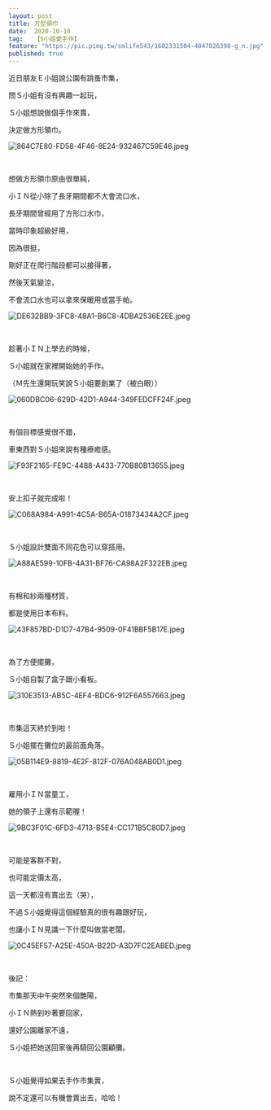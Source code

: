 ```yaml
---
layout: post
title: 方型領巾
date:  2020-10-10
tag:   【S小姐愛手作】
feature: "https://pic.pimg.tw/smlife543/1602331504-4047826398-g_n.jpg"
published: true 
---
```

<p>近日朋友Ｅ小姐說公園有跳蚤市集，</p>

<p>問Ｓ小姐有沒有興趣一起玩，</p>

<p>Ｓ小姐想說做個手作來賣，</p>

<p>決定做方形領巾。</p>

<p><img alt="864C7E80-FD58-4F46-8E24-932467C59E46.jpeg" src="https://pic.pimg.tw/smlife543/1602331504-4047826398-g_n.jpg" title="864C7E80-FD58-4F46-8E24-932467C59E46.jpeg"></p>

<p>&nbsp;</p>

<p>想做方形領巾原由很單純，</p>

<p>小ＩＮ從小除了長牙期間都不大會流口水，</p>

<p>長牙期間曾經用了方形口水巾，</p>

<p>當時印象超級好用，</p>

<p>因為很挺，</p>

<p>剛好正在爬行階段都可以接得著，</p>

<p>然後天氣變涼，</p>

<p>不會流口水也可以拿來保暖用或當手帕。</p>

<p><img alt="DE632BB9-3FC8-48A1-B6C8-4DBA2536E2EE.jpeg" src="https://pic.pimg.tw/smlife543/1601732216-4016338060-g_n.jpg" title="DE632BB9-3FC8-48A1-B6C8-4DBA2536E2EE.jpeg"></p>

<p>&nbsp;</p>

<p>趁著小ＩＮ上學去的時候，</p>

<p>Ｓ小姐就在家裡開始她的手作。</p>

<p>（Ｍ先生還開玩笑說Ｓ小姐要創業了（被白眼））</p>

<p><img alt="060DBC06-629D-42D1-A944-349FEDCFF24F.jpeg" src="https://pic.pimg.tw/smlife543/1601732183-3544072375-g_n.jpg" title="060DBC06-629D-42D1-A944-349FEDCFF24F.jpeg"></p>

<p>&nbsp;</p>

<p>有個目標感覺很不錯，</p>

<p>車東西對Ｓ小姐來說有種療癒感。</p>

<p><img alt="F93F2165-FE9C-4488-A433-770B80B13655.jpeg" src="https://pic.pimg.tw/smlife543/1601732179-467624099-g_n.jpg" title="F93F2165-FE9C-4488-A433-770B80B13655.jpeg"></p>

<p>&nbsp;</p>

<p>安上扣子就完成啦！</p>

<p><img alt="C068A984-A991-4C5A-B65A-01873434A2CF.jpeg" src="https://pic.pimg.tw/smlife543/1601732190-3169231876-g_n.jpg" title="C068A984-A991-4C5A-B65A-01873434A2CF.jpeg"></p>

<p>&nbsp;</p>

<p>Ｓ小姐設計雙面不同花色可以穿搭用。</p>

<p><img alt="A88AE599-10FB-4A31-BF76-CA98A2F322EB.jpeg" src="https://pic.pimg.tw/smlife543/1601732198-1609167239-g_n.jpg" title="A88AE599-10FB-4A31-BF76-CA98A2F322EB.jpeg"></p>

<p>&nbsp;</p>

<p>有棉和紗兩種材質，</p>

<p>都是使用日本布料。</p>

<p><img alt="43F857BD-D1D7-47B4-9509-0F41BBF5B17E.jpeg" src="https://pic.pimg.tw/smlife543/1601732205-2780676774-g_n.jpg" title="43F857BD-D1D7-47B4-9509-0F41BBF5B17E.jpeg"></p>

<p>&nbsp;</p>

<p>為了方便擺攤，</p>

<p>Ｓ小姐自製了盒子跟小看板。</p>

<p><img alt="310E3513-AB5C-4EF4-BDC6-912F6A557663.jpeg" src="https://pic.pimg.tw/smlife543/1601732220-3127423558-g_n.jpg" title="310E3513-AB5C-4EF4-BDC6-912F6A557663.jpeg"></p>

<p>&nbsp;</p>

<p>市集這天終於到啦！</p>

<p>Ｓ小姐擺在攤位的最前面角落。</p>

<p><img alt="05B114E9-8819-4E2F-812F-076A048AB0D1.jpeg" src="https://pic.pimg.tw/smlife543/1602331504-2438720752-g_n.jpg" title="05B114E9-8819-4E2F-812F-076A048AB0D1.jpeg"></p>

<p>&nbsp;</p>

<p>雇用小ＩＮ當童工，</p>

<p>她的領子上還有示範喔！</p>

<p><img alt="9BC3F01C-6FD3-4713-B5E4-CC171B5C80D7.jpeg" src="https://pic.pimg.tw/smlife543/1602331507-645657104-g_n.jpg" title="9BC3F01C-6FD3-4713-B5E4-CC171B5C80D7.jpeg"></p>

<p>&nbsp;</p>

<p>可能是客群不對，</p>

<p>也可能定價太高，</p>

<p>這一天都沒有賣出去（哭），</p>

<p>不過Ｓ小姐覺得這個經驗真的很有趣跟好玩，</p>

<p>也讓小ＩＮ見識一下什麼叫做當老闆。</p>

<p><img alt="0C45EF57-A25E-450A-B22D-A3D7FC2EABED.jpeg" src="https://pic.pimg.tw/smlife543/1602331507-3568552899-g_n.jpg" title="0C45EF57-A25E-450A-B22D-A3D7FC2EABED.jpeg"></p>

<p>&nbsp;</p>

<p>後記：</p>

<p>市集那天中午突然來個艷陽，</p>

<p>小ＩＮ熱到吵著要回家，</p>

<p>還好公園離家不遠，</p>

<p>Ｓ小姐把她送回家後再騎回公園顧攤。</p>

<p>&nbsp;</p>

<p>Ｓ小姐覺得如果去手作市集賣，</p>

<p>說不定還可以有機會賣出去，哈哈！</p>

